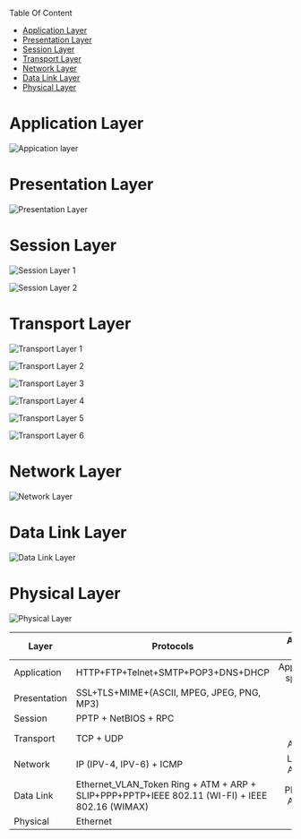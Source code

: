 Table Of Content

<!-- TOC -->

- [Application Layer](#application-layer)
- [Presentation Layer](#presentation-layer)
- [Session Layer](#session-layer)
- [Transport Layer](#transport-layer)
- [Network Layer](#network-layer)
- [Data Link Layer](#data-link-layer)
- [Physical Layer](#physical-layer)

<!-- /TOC -->

# Application Layer

![Appication layer](Images/Application%20Layer.jpg)

# Presentation Layer
![Presentation Layer](Images/Presentation%20Layer.jpg)


# Session Layer
![Session Layer 1](Images/Session%20Layer%201.jpg)


![Session Layer 2](Images/Session%20Layer%202.jpg)


# Transport Layer
![Transport Layer 1](Images/Transport%20Layer%201.jpg)

![Transport Layer 2](Images/Transport%20Layer%202.jpg)

![Transport Layer 3](Images/Transport%20Layer%203.jpg)

![Transport Layer 4](Images/Transport%20Layer%204.jpg)

![Transport Layer 5](Images/Transport%20Layer%205.jpg)

![Transport Layer 6](Images/Transport%20Layer%206.jpg)

# Network Layer
![Network Layer](Images/Network%20Layer.jpg)

# Data Link Layer
![Data Link Layer](Images/Data%20Link%20Layer.jpg)

# Physical Layer
![Physical Layer](Images/Physical%20Layer.jpg)

Layer | Protocols | Adress used | Device Used
---|---|:---:|:---:
Application| HTTP+FTP+Telnet+SMTP+POP3+DNS+DHCP| Application specific| Gateway
Presentation| SSL+TLS+MIME+(ASCII, MPEG, JPEG, PNG, MP3)| None| Gateway
Session| PPTP + NetBIOS + RPC| None| Gateway
Transport| TCP + UDP| Port Adress| Gateway
Network| IP (IPV-4, IPV-6) + ICMP| Logical Adress| Router
Data Link| Ethernet_VLAN_Token Ring + ATM + ARP + SLIP+PPP+PPTP+IEEE 802.11 (WI-FI) + IEEE 802.16 (WIMAX)| Physical Adress| Switch/Bridge
Physical| Ethernet| None| Hub/Repeater+Cable